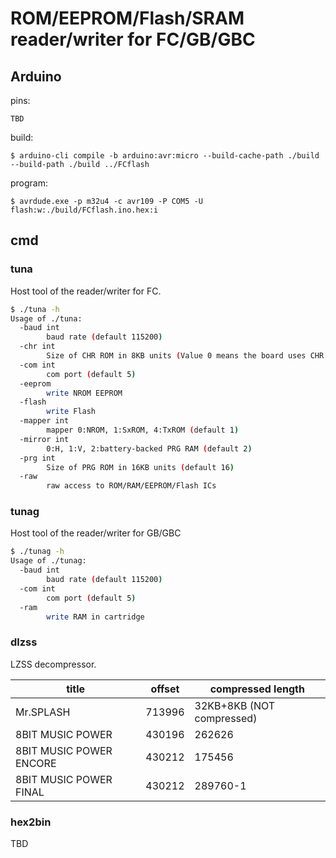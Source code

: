 ROM/EEPROM/Flash/SRAM reader/writer for FC/GB/GBC
=============================================

Arduino
---------------------------------------------

pins:
```
TBD
```

build:
```
$ arduino-cli compile -b arduino:avr:micro --build-cache-path ./build --build-path ./build ../FCflash
```

program:
```
$ avrdude.exe -p m32u4 -c avr109 -P COM5 -U flash:w:./build/FCflash.ino.hex:i
```

cmd
---------------------------------------------

### tuna
Host tool of the reader/writer for FC.
```bash
$ ./tuna -h
Usage of ./tuna:
  -baud int
        baud rate (default 115200)
  -chr int
        Size of CHR ROM in 8KB units (Value 0 means the board uses CHR RAM)
  -com int
        com port (default 5)
  -eeprom
        write NROM EEPROM
  -flash
        write Flash
  -mapper int
        mapper 0:NROM, 1:SxROM, 4:TxROM (default 1)
  -mirror int
        0:H, 1:V, 2:battery-backed PRG RAM (default 2)
  -prg int
        Size of PRG ROM in 16KB units (default 16)
  -raw
        raw access to ROM/RAM/EEPROM/Flash ICs
```

### tunag
Host tool of the reader/writer for GB/GBC
```bash
$ ./tunag -h
Usage of ./tunag:
  -baud int
        baud rate (default 115200)
  -com int
        com port (default 5)
  -ram
        write RAM in cartridge
```

### dlzss
LZSS decompressor.

| title | offset | compressed length |
| ----- | ------ | ----------------- |
| Mr.SPLASH | 713996 | 32KB+8KB (NOT compressed) |
| 8BIT MUSIC POWER | 430196 | 262626 |
| 8BIT MUSIC POWER ENCORE | 430212 | 175456 |
| 8BIT MUSIC POWER FINAL | 430212 | 289760-1 |

### hex2bin
TBD
